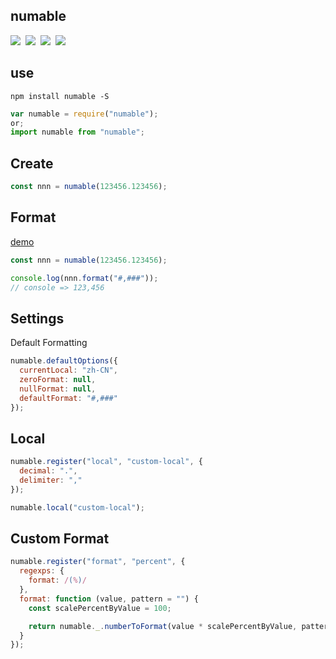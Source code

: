## numable

<img src="https://badgen.net/npm/v/numable"/>&nbsp;
<img src="https://badgen.net/npm/license/numable"/>&nbsp;
<img src="https://badgen.net/npm/dt/numable"/>&nbsp;
<img src="https://badgen.net/npm/types/numable"/>

## use

```
npm install numable -S
```

```js
var numable = require("numable");
or;
import numable from "numable";
```

## Create

```js
const nnn = numable(123456.123456);
```

## Format

[demo](https://liuhaifengzzzzz.github.io/numable/example.html)

```js
const nnn = numable(123456.123456);

console.log(nnn.format("#,###"));
// console => 123,456
```

## Settings

Default Formatting

```js
numable.defaultOptions({
  currentLocal: "zh-CN",
  zeroFormat: null,
  nullFormat: null,
  defaultFormat: "#,###"
});
```

## Local

```js
numable.register("local", "custom-local", {
  decimal: ".",
  delimiter: ","
});

numable.local("custom-local");
```

## Custom Format

```js
numable.register("format", "percent", {
  regexps: {
    format: /(%)/
  },
  format: function (value, pattern = "") {
    const scalePercentByValue = 100;

    return numable._.numberToFormat(value * scalePercentByValue, pattern);
  }
});
```
